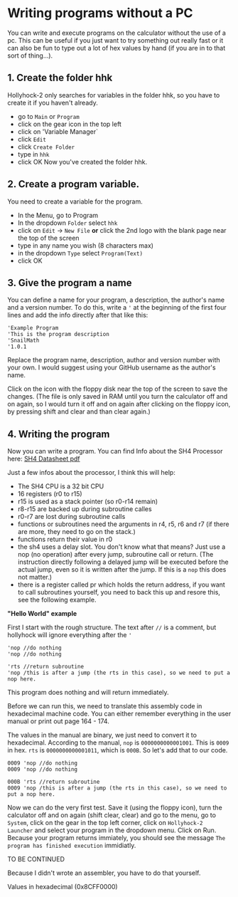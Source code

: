 # Writing programs without a PC
You can write and execute programs on the calculator without the use of a pc. 
This can be useful if you just want to try something out really fast or it can also be fun to type out a lot of hex values by hand (if you are in to that sort of thing...).

## 1. Create the folder hhk
Hollyhock-2 only searches for variables in the folder hhk, so you have to create it if you haven't already.
- go to `Main` or `Program`
- click on the gear icon in the top left
- click on 'Variable Manager`
- click `Edit`
- click `Create Folder`
- type in `hhk`
- click OK
Now you've created the folder hhk.

## 2. Create a program variable.
You need to create a variable for the program.
- In the Menu, go to Program
- In the dropdown `Folder` select `hhk`
- click on `Edit` -> `New File` __or__ click the 2nd logo with the blank page near the top of the screen
- type in any name you wish (8 characters max)
- in the dropdown `Type` select `Program(Text)`
- click OK

## 3. Give the program a name
You can define a name for your program, a description, the author's name and a version number. To do this, write a `'` at the beginning of the first four lines and
add the info directly after that like this:
```
'Example Program
'This is the program description
'SnailMath
'1.0.1
```
Replace the program name, description, author and version number with your own. I would suggest using your GitHub username as the author's name.

Click on the icon with the floppy disk near the top of the screen to save the changes. 
(The file is only saved in RAM until you turn the calculator off and on again, so I would turn it off and on again after clicking on the floppy icon, by pressing shift and clear and than clear again.)

## 4. Writing the program
Now you can write a program. You can find Info about the SH4 Processor here:
[SH4 Datasheet pdf](https://www.google.com/search?q=%22sh-4-32-bit-cpu-core-architecture-stmicroelectronics.pdf%22+site%3Ast.com)

Just a few infos about the processor, I think this will help:
- The SH4 CPU is a 32 bit CPU
- 16 registers (r0 to r15)
- r15 is used as a stack pointer (so r0-r14 remain)
- r8-r15 are backed up during subroutine calles
- r0-r7 are lost during subroutine calls
- functions or subroutines need the arguments in r4, r5, r6 and r7 (if there are more, they need to go on the stack.)
- functions return their value in r0
- the sh4 uses a delay slot. You don't know what that means? Just use a nop (no operation) after every jump, subroutine call or return.
(The instruction directly following a delayed jump will be executed before the actual jump, even so it is written after the jump. If this is a `nop` this does not matter.)
- there is a register called pr which holds the return address, if you want to call subroutines yourself, you need to back this up and resore this, see the following example.

__"Hello World" example__

First I start with the rough structure. The text after `//` is a comment, but hollyhock will ignore everything after the `'`
```
'nop //do nothing
'nop //do nothing

'rts //return subroutine
'nop /this is after a jump (the rts in this case), so we need to put a nop here.
```
This program does nothing and will return immediately. 

Before we can run this, we need to translate this assembly code in hexadecimal machine code. You can either remember everything in the user manual or print out page 164 - 174.

The values in the manual are binary, we just need to convert it to hexadecimal. According to the manual, `nop` is `0000000000001001`. This is `0009` in hex. 
`rts` is `0000000000001011`, which is `000B`. So let's add that to our code.
```
0009 'nop //do nothing
0009 'nop //do nothing

000B 'rts //return subroutine
0009 'nop /this is after a jump (the rts in this case), so we need to put a nop here.
```
Now we can do the very first test. Save it (using the floppy icon), turn the calculator off and on again (shift clear,  clear) and go to the menu, go to `System`, 
click on the gear in the top left corner, click on `Hollyhock-2 Launcher` and select your program in the dropdown menu. Click on Run. Because your program returns
immiately, you should see the message `The program has finished execution` immidiatly.

TO BE CONTINUED



Because I didn't wrote an assembler, you have to do that yourself.

Values in hexadecimal (0x8CFF0000)
